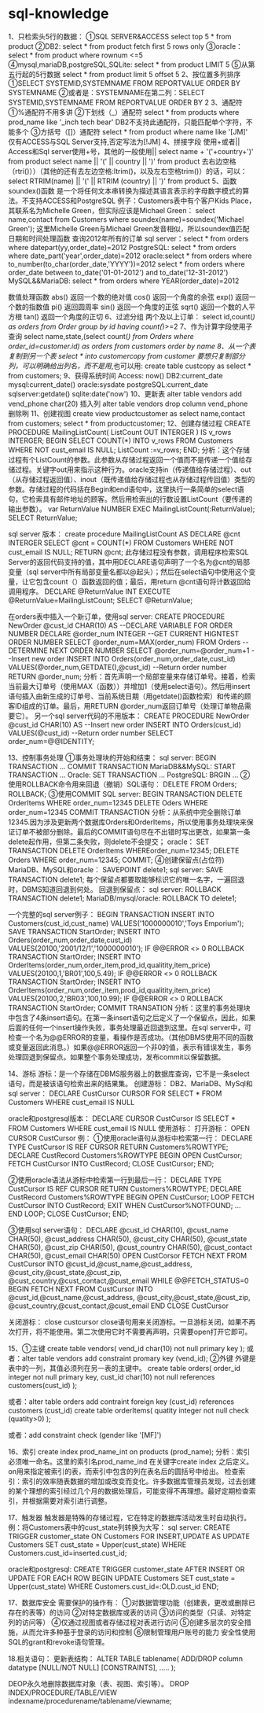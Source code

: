# sql-knowledge
1、只检索头5行的数据：
   ①SQL SERVER&ACCESS 
   select top 5 * from product
   ②DB2:
   select * from product fetch first 5 rows only
   ③oracle：
   select * from product where rownum <=5
   ④mysql,mariaDB,postgreSQL,SQLite:
    select * from product LIMIT 5
   ⑤从第五行起的5行数据
    select * from product limit 5 offset 5
2、按位置多列排序
    ①SELECT SYSTEMID,SYSTEMNAME FROM REPORTVALUE ORDER BY SYSTEMNAME
    ②或者是：SYSTEMNAME在第二列：SELECT SYSTEMID,SYSTEMNAME FROM REPORTVALUE       ORDER BY 2
3、通配符
     ①%通配符不用多讲
     ②下划线（_）通配符
       select * from products where prod_name like '_inch tech bear'
       DB2不支持此通配符，只能匹配单个字符，不能多个
      ③方括号（[]）通配符
       select * from product where name like '[JM]'
       仅有ACCESS与SQL Server支持,否定写法为[!JM]
4、拼接字段
   使用+或者||
   Access和Sql server使用+号，其他的一般使用||
  select name + '('+country+')' from product
  select name || '('  || country || ')' from product
  去右边空格（rtri()））（其他的还有去左边空格:ltrim()，以及左右空格trim()）的话，可以：
   select RTRIM(name) || '('  || RTRIM (country) || ')' from product
5、函数
    soundex()函数
    是一个将任何文本串转换为描述其语言表示的字母数字模式的算法。不支持ACCESS和PostgreSQL
     例子：Customers表中有个客户Kids Place，其联系名为Michelle Green，但实际应该是Michael Green：
      select name,contact from Customers where soundex(name)=soundex('Michael Green');
      这里Michelle Green与Michael Green发音相似，所以soundex值匹配
  日期和时间处理函数
 查询2012年所有的订单
 sql server：select * from orders where datepart(yy,order_date)=2012
PostgreSQL: select * from orders where date_part('year',order_date)=2012
oracle:select * from orders where to_number(to_char(order_date,'YYYY'))=2012
      select * from orders where order_date between to_date('01-01-2012') and to_date('12-31-2012')
MySQL&&MariaDB: select * from orders where YEAR(order_date)=2012

数值处理函数
  abs()     返回一个数的绝对值
  cos()     返回一个角度的余弦
  exp()     返回一个数的指数值
  pi()      返回圆周率
  sin()     返回一个角度的正弦
  sqrt()    返回一个数的人平方根
  tan()     返回一个角度的正切 
6、过滤分组
   两个及以上订单：
  select id,count(*) as orders from Order group by id having count(*)>=2
7、作为计算字段使用子查询
   select name,state,(select count(*) from Orders where order_id=customer.id) as orders from customers order by name
8、从一个表复制到另一个表
   select * into customercopy from customer
   要想只复制部分列，可以明确给出列名，而不是用*,也可以用:
    create table custcopy as select * from customers;
9、获得系统时间
   Access: now()    DB2:current_date     mysql:current_date()
   oracle:sysdate    postgreSQL:current_date   sqlserver:getdate()
   sqlite:date('now')
10、更新表
    alter table vendors add vend_phone char(20)  插入列
    alter table vendors drop column vend_phone  删除咧
11、创建视图
    create view productcustomer as select name,contact from customers;
     select * from productcustomer;
12、创建存储过程
    CREATE PROCEDURE MailingListCount(
   ListCount OUT INTERGER
   )
   IS
   v_rows INTERGER;
   BEGIN
      SELECT COUNT(*) INTO v_rows
      FROM Customers
      WHERE NOT cust_email IS NULL;
      ListCount :=v_rows;
   END;
  分析：这个存储过程有个ListCount的参数。此参数从存储过程返回一个值而不是传递一个值给存储过程。关键字out用来指示这种行为。oracle支持in（传递值给存储过程）、out（从存储过程返回值）、inout（既传递值给存储过程也从存储过程传回值）类型的参数。存储过程的代码括在Begin和end语句中，这里执行一条简单的select语句，它检索具有邮件地址的顾客。然后用检索出的行数设置ListCount（要传递的输出参数）。
var ReturnValue NUMBER
EXEC MailingListCount(:ReturnValue);
SELECT ReturnValue;

sql server 版本：
create procedure MailingListCount
AS
DECLARE @cnt INTERGER
SELECT @cnt = COUNT(*)
FROM Customers
WHERE NOT cust_email IS NULL;
RETURN @cnt;
此存储过程没有参数，调用程序检索SQL Server的返回代码支持的值，其中用DECLARE语句声明了一个名为@cnt的局部变量（sql server中所有局部变量名都以@起头）；然后在select语句中使用这个变量，让它包含count（）函数返回的值；最后，用return @cnt语句将计数返回给调用程序。
DECLARE @ReturnValue INT
EXECUTE @ReturnValue=MailingListCount;
SELECT @ReturnValue;

在orders表中插入一个新订单，使用sql server:
CREATE PROCEDURE NewOrder @cust_id CHAR(10)
AS
--DECLARE VARIABLE FOR ORDER NUMBER
DECLARE @order_num INTEGER
--GET CURRENT HIGNTEST ORDER NUMBER
SELECT @order_num=MAX(order_num)
FROM Orders
--DETERMINE NEXT ORDER NUMBER
SELECT @order_num=@order_num+1
--Insert  new order
INSERT INTO Orders(order_num,order_date,cust_id)
VALUES(@order_num,GETDATE(),@cust_id)
--Return order number
RETURN @order_num; 
分析：首先声明一个局部变量来存储订单号。接着，检索当前最大订单号（使用MAX（函数））并增加1（使用select语句）。然后用insert语句插入由新生成的订单号、当前系统日期（用getdate()函数检索）和传递的顾客ID组成的订单。最后，用RETURN @order_num返回订单号（处理订单物品需要它）。
另一个sql server代码的不用版本：
CREATE PROCEDURE NewOrder @cust_id CHAR(10)
AS
--Insert  new order
INSERT INTO Orders(cust_id)
VALUES(@cust_id)
--Return order number
SELECT order_num=@@IDENTITY;

13、控制事务处理
①事务处理块的开始和结束：
sql server:
  BEGIN TRANSACTION
...
  COMMIT TRANSACTION
MariaDB&&MySQL:
   START TRANSACTION
...
Oracle:
SET TRANSACTION
...
PostgreSQL:
BRGIN
...
②使用ROLLBACK命令用来回退（撤销）SQL语句：
DELETE FROM Orders;
ROLLBACK;
③使用COMMIT
SQL server:
BEGIN TRANSACTION
DELETE OrderItems WHERE order_num=12345
DELETE Oders WHERE order_num=12345
COMMIT TRANSACTION
分析：从系统中完全删除订单12345.因为涉及更新两个数据库Orders和OrderItems，所以使用事务处理块来保证订单不被部分删除。最后的COMMIT语句尽在不出错时写出更改，如果第一条delete起作用，但第二条失败，则delete不会提交；
oracle：
SET TRANSACTION
DELETE OrderItems WHEREorder_num=12345;
DELETE Orders WHERE order_num=12345;
COMMIT;
④创建保留点(占位符)
MariaDB、MySQL和oracle：
 SAVEPOINT delete1;
sql server:
  SAVE TRANSACTION delete1;
  每个保留点都要取能够标识它的唯一名字，一遍回退时，DBMS知道回退到何处。
  回退到保留点：
  sql server:
   ROLLBACK TRANSACTION delete1;
  MariaDB/mysql/oracle:
   ROLLBACK TO delete1;

   一个完整的sql server例子：
BEGIN TRANSACTION
INSERT INTO Customers(cust_id,cust_name)
VALUES('1000000010','Toys Emporium');
SAVE TRANSACTION StartOrder;
INSERT INTO Orders(order_num,order_date,cust_id)
VALUES(20100,'2001/12/1','1000000010');
IF @@ERROR <> 0 ROLLBACK TRANSACTION StartOrder;
INSERT INTO OrderItems(order_num,order_item,prod_id,qualitity,item_price)
VALUES(20100,1,'BR01',100,5.49);
IF @@ERROR <> 0 ROLLBACK TRANSACTION StartOrder;
INSERT INTO OrderItems(order_num,order_item,prod_id,qualitity,item_price)
VALUES(20100,2,'BR03',100,10.99);
IF @@ERROR <> 0 ROLLBACK TRANSACTION StartOrder;
COMMIT TRANSATION
分析：这里的事务处理块中包含了4条insert语句。在第一条insert语句之后定义了一个保留点，因此，如果后面的任何一个insert操作失败，事务处理最近回退到这里。在sql server中，可检查一个名为@@ERROR的变量，看操作是否成功。（其他DBMS使用不同的函数或变量返回此消息。）如果@@ERROR返回一个非0的值，表示有错误发生，事务处理回退到保留点。如果整个事务处理成功，发布commit以保留数据。    

14、游标
游标：是一个存储在DBMS服务器上的数据库查询，它不是一条select语句，而是被该语句检索出来的结果集。
创建游标：
DB2、MariaDB、MySql和sql server：
DECLARE CustCursor CURSOR
FOR 
SELECT * FROM Customers
WHERE cust_email IS NULL

oracle和postgresql版本：
DECLARE CURSOR CustCursor
IS
SELECT * FROM Customers
WHERE cust_email IS NULL
使用游标：
    打开游标：
OPEN CURSOR CustCursor
例：
①使用oracle语句从游标中检索第一行：
DECLARE TYPE CustCursor IS REF CURSOR
    RETURN Customers%ROWTYPE;
DECLARE CustRecord Customers%ROWTYPE
BEGIN
    OPEN CustCursor;
    FETCH CustCursor INTO CustRecord;
    CLOSE CustCursor;
END;

②使用oracle语法从游标中检索第一行到最后一行：
DECLARE TYPE CustCursor IS REF CURSOR
    RETURN Customers%ROWTYPE;
DECLARE CustRecord Customers%ROWTYPE
BEGIN
    OPEN CustCursor;
    LOOP
    FETCH CustCursor INTO CustRecord;
    EXIT WHEN CustCursor%NOTFOUND;
    ...
    END LOOP;
    CLOSE CustCursor;
END;

③使用sql server语句：
DECLARE @cust_id CHAR(10),
        @cust_name CHAR(50),
        @cust_address CHAR(50),
        @cust_city CHAR(50),
        @cust_state CHAR(50),
        @cust_zip CHAR(50),
        @cust_country CHAR(50),
        @cust_contact CHAR(50),
        @cust_email CHAR(50)
OPEN CustCorsor
FETCH NEXT FROM CustCursor
INTO @cust_id,@cust_name,@cust_address,
     @cust_city,@cust_state,@cust_zip,
     @cust_country,@cust_contact,@cust_email
WHILE @@FETCH_STATUS=0
BEGIN
FETCH NEXT FROM CustCursor
        INTO @cust_id,@cust_name,@cust_address,
            @cust_city,@cust_state,@cust_zip,
            @cust_country,@cust_contact,@cust_email
END
CLOSE CustCursor

关闭游标：
close custcursor
close语句用来关闭游标。一旦游标关闭，如果不再次打开，将不能使用。第二次使用它时不需要再声明，只需要open打开它即可。

15、①主键
create table vendors(
vend_id    char(10)   not null primary key
);
或者：alter table vendors add constraint promary key (vend_id);
②外键
外键是表中的一列，其值必须列在另一表的主键中。
create table orders(
order_id    integer    not null primary key,
cust_id     char(10)   not null references customers(cust_id)
);

或者：alter table orders add contraint foreign key (cust_id) references customers (cust_id)
create table orderItems(
  quatity integer not null check (quatity>0)
);

或者：add constraint check (gender like '[MF]')

16、索引
create index prod_name_int on products (prod_name);
分析：索引必须唯一命名。这里的索引名prod_name_ind 在关键字create index 之后定义。on用来指定被索引的表，而索引中包含的列在表名后的圆括号中给出。
检查索引：索引的效率随表数据的增加或改变而变化。许多数据库管理员发现，过去创建的某个理想的索引经过几个月的数据处理后，可能变得不再理想。最好定期检查索引，并根据需要对索引进行调整。

17、触发器
触发器是特殊的存储过程，它在特定的数据库活动发生时自动执行。
例：将Customers表中的cust_state列转换为大写：
sql server:
CREATE TRIGGER customer_state
ON Customers
FOR  INSERT,UPDATE
AS
UPDATE Customers
SET cust_state = Upper(cust_state)
WHERE Customers.cust_id=inserted.cust_id;

oracle和postgresql:
CREATE TRIGGER customer_state
AFTER INSERT OR UPDATE
FOR EACH ROW
BEGIN
UPDATE Customers
SET cust_state = Upper(cust_state)
WHERE Customers.cust_id=:OLD.cust_id
END;

17、数据库安全
  需要保护的操作有：
①对数据管理功能（创建表，更改或删除已存在的表等）的访问
②对特定数据库或表的访问
③访问的类型（只读、对特定列的访问等）
④仅通过视图或者存储过程对表进行访问
⑤创建多层次的安全措施，从而允许多种基于登录的访问和控制
⑥限制管理用户账号的能力
安全性使用SQL的grant和revoke语句管理。

18.相关语句：
更新表结构：
ALTER TABLE tablename(
ADD/DROP column datatype [NULL/NOT NULL] [CONSTRAINTS],
.....
);

DEOP永久地删除数据库对象（表、视图、索引等）。
DROP INDEX/PROCEDURE/TABLE/VIEW
indexname/procedurename/tablename/viewname;

